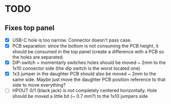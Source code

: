 # TODO
## Fixes top panel
- [x] USB-C hole is too narrow. Connector doesn't pass case.
- [x] PCB separation: since the bottom is not consuming the PCB height, it should be consumed in the top panel (create a difference with a PCB so the holes are separated.
- [x] DIP-switch + momentarly switches holes should be moved ~ 2mm to the 1x10 connector side (the dip switch is the worst located one)
- [x] 1x3 jumper in the daughter PCB should also be moved ~ 2mm to the same side. Maybe just move the daughter PCB position reference to that side to move everything?
- [ ] HPOUT 0/1 (black jack) is not completely centered horizontally. Hole should be moved a little bit (~ 0.7 mm?) to the 1x10 jumpers side
